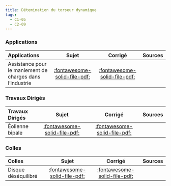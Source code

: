 ```yaml
---
title: Détemination du torseur dynamique 
tags:
  - C1-05
  - C2-09
---
```


[comment]: <> (Généré automatiquement par ALL_PDF/make_markdown.py, creation_fichiers_activites)


### Applications 
 
| Applications | Sujet | Corrigé | Sources  | 
| :-------------- | :---: | :-----: | :------: | 
| Assistance pour le maniement de charges dans l’industrie | [:fontawesome-solid-file-pdf:](https://xpessoles-cpge.fr/pdf/Cy_04_02_Activation_01_Exosquelette_Sujet.pdf) | [:fontawesome-solid-file-pdf:](https://xpessoles-cpge.fr/pdf/Cy_04_02_Activation_01_Exosquelette_Corrige.pdf) | | Le robot humanoïde Lola | [:fontawesome-solid-file-pdf:](https://xpessoles-cpge.fr/pdf/Cy_04_02_Activation_03_Lola_Sujet.pdf) | [:fontawesome-solid-file-pdf:](https://xpessoles-cpge.fr/pdf/Cy_04_02_Activation_03_Lola_Corrige.pdf) | | Pendule | [:fontawesome-solid-file-pdf:](https://xpessoles-cpge.fr/pdf/Cy_04_02_Application_04_Pendule_Sujet.pdf) | [:fontawesome-solid-file-pdf:](https://xpessoles-cpge.fr/pdf/Cy_04_02_Application_04_Pendule_Corrige.pdf) | | Pompe turbo-moléculaire | [:fontawesome-solid-file-pdf:](https://xpessoles-cpge.fr/pdf/Cy_04_02_Application_05_PompeTurbomoleculaire_Sujet.pdf) | [:fontawesome-solid-file-pdf:](https://xpessoles-cpge.fr/pdf/Cy_04_02_Application_05_PompeTurbomoleculaire_Corrige.pdf) | [:material-github:](https://github.com/xpessoles/PSI_Cy_04_ModelisationDynamique/tree/main/Chapitre_02_TorseursCinetiquesDynamiques/Cy_04_02_Application_05_PompeTurbomoleculaire) | 

### Travaux Dirigés 
 
| Travaux Dirigés | Sujet | Corrigé | Sources  | 
| :-------------- | :---: | :-----: | :------: | 
| Éolienne bipale | [:fontawesome-solid-file-pdf:](https://xpessoles-cpge.fr/pdf/Cy_04_02_Activation_02_Eolienne_Sujet.pdf) | [:fontawesome-solid-file-pdf:](https://xpessoles-cpge.fr/pdf/Cy_04_02_Activation_02_Eolienne_Corrige.pdf) | | Régulateur centrifuge | [:fontawesome-solid-file-pdf:](https://xpessoles-cpge.fr/pdf/Cy_04_02_Application_01_Regulateur_Diravi_Sujet.pdf) | [:fontawesome-solid-file-pdf:](https://xpessoles-cpge.fr/pdf/Cy_04_02_Application_01_Regulateur_Diravi_Corrige.pdf) | | Culbuto | [:fontawesome-solid-file-pdf:](https://xpessoles-cpge.fr/pdf/Cy_04_02_Colle_PFD_01_Culbuto_Sujet.pdf) | [:fontawesome-solid-file-pdf:](https://xpessoles-cpge.fr/pdf/Cy_04_02_Colle_PFD_01_Culbuto_Corrige.pdf) | | Orthèse d'épaule | [:fontawesome-solid-file-pdf:](https://xpessoles-cpge.fr/pdf/Cy_04_02_TD_01_Orthese_PFD_Sujet.pdf) | [:fontawesome-solid-file-pdf:](https://xpessoles-cpge.fr/pdf/Cy_04_02_TD_01_Orthese_PFD_Corrige.pdf) | | Stabilisateur passif d'image | [:fontawesome-solid-file-pdf:](https://xpessoles-cpge.fr/pdf/Cy_04_02_TD_02_Stabilisateur_PFD_Sujet.pdf) | [:fontawesome-solid-file-pdf:](https://xpessoles-cpge.fr/pdf/Cy_04_02_TD_02_Stabilisateur_PFD_Corrige.pdf) | [:material-github:](https://github.com/xpessoles/PSI_Cy_04_ModelisationDynamique/tree/main/Chapitre_02_TorseursCinetiquesDynamiques/Cy_04_02_TD_02_Stabilisateur_PFD) | 

### Colles 
 
| Colles | Sujet | Corrigé | Sources  | 
| :-------------- | :---: | :-----: | :------: | 
| Disque déséquilibré | [:fontawesome-solid-file-pdf:](https://xpessoles-cpge.fr/pdf/Cy_04_02_Colle_02_Disque_Sujet.pdf) | [:fontawesome-solid-file-pdf:](https://xpessoles-cpge.fr/pdf/Cy_04_02_Colle_02_Disque_Corrige.pdf) | | Régulateur | [:fontawesome-solid-file-pdf:](https://xpessoles-cpge.fr/pdf/Cy_04_02_Colle_03_Regulateur_Sujet.pdf) | [:fontawesome-solid-file-pdf:](https://xpessoles-cpge.fr/pdf/Cy_04_02_Colle_03_Regulateur_Corrige.pdf) | [:material-github:](https://github.com/xpessoles/PSI_Cy_04_ModelisationDynamique/tree/main/Chapitre_02_TorseursCinetiquesDynamiques/Cy_04_02_Colle_03_Regulateur) | 


